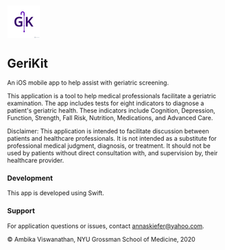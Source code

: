 ![GeriKit](SurveyApp/Assets.xcassets/AppIcon.appiconset/GeriKit_white-76.png)

# GeriKit

An iOS mobile app to help assist with geriatric screening.

This application is a tool to help medical professionals facilitate a geriatric examination. The app includes tests for eight indicators to diagnose a patient's geriatric health. These indicators include Cognition, Depression, Function, Strength, Fall Risk, Nutrition, Medications, and Advanced Care. 

Disclaimer:
This application is intended to facilitate discussion between patients and healthcare professionals. It is not intended as a substitute for professional medical judgment, diagnosis, or treatment. It should not be used by patients without direct consultation with, and supervision by, their healthcare provider.

### Development 
This app is developed using Swift. 

### Support 
For application questions or issues, contact annaskiefer@yahoo.com.

© Ambika Viswanathan, NYU Grossman School of Medicine, 2020
